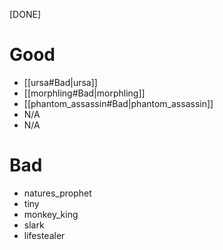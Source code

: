 [DONE]
# Good
- [[ursa#Bad|ursa]]
- [[morphling#Bad|morphling]]
- [[phantom_assassin#Bad|phantom_assassin]]
- N/A
- N/A
# Bad
- natures_prophet
- tiny
- monkey_king
- slark
- lifestealer